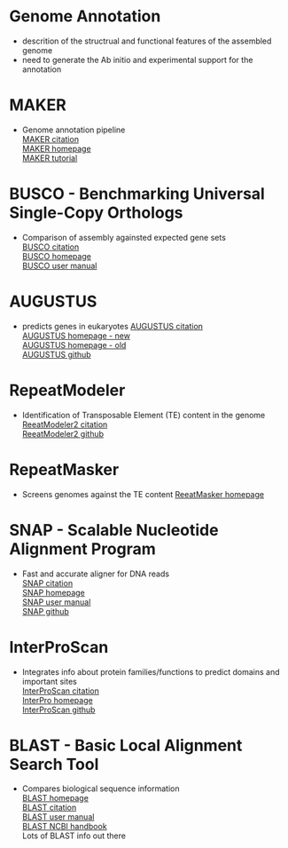 # Genome Annotation
- descrition of the structrual and functional features of the assembled genome
- need to generate the Ab initio and experimental support for the annotation

# MAKER
- Genome annotation pipeline  
[MAKER citation](https://genome.cshlp.org/content/18/1/188)  
[MAKER homepage](https://www.yandell-lab.org/software/maker.html)  
[MAKER tutorial](http://weatherby.genetics.utah.edu/MAKER/wiki/index.php/MAKER_Tutorial_for_WGS_Assembly_and_Annotation_Winter_School_2018)  

# BUSCO - Benchmarking Universal Single-Copy Orthologs
- Comparison of assembly againsted expected gene sets  
[BUSCO citation](https://academic.oup.com/bioinformatics/article/31/19/3210/211866)  
[BUSCO homepage](https://busco.ezlab.org/)  
[BUSCO user manual](https://busco.ezlab.org/busco_userguide.html)  

# AUGUSTUS
- predicts genes in eukaryotes
[AUGUSTUS citation](https://academic.oup.com/bioinformatics/article/24/5/637/202844)  
[AUGUSTUS homepage - new](http://bioinf.uni-greifswald.de/webaugustus/index)      
[AUGUSTUS homepage - old](http://bioinf.uni-greifswald.de/augustus/)  
[AUGUSTUS github](https://github.com/Gaius-Augustus/Augustus)  


# RepeatModeler
- Identification of Transposable Element (TE) content in the genome  
[ReeatModeler2 citation](https://www.pnas.org/content/117/17/9451.short)  
[ReeatModeler2 github](https://github.com/Dfam-consortium/RepeatModeler)  

# RepeatMasker
- Screens genomes against the TE content
[ReeatMasker homepage](http://www.repeatmasker.org/)

# SNAP - Scalable Nucleotide Alignment Program 
- Fast and accurate aligner for DNA reads   
[SNAP citation](https://arxiv.org/abs/1111.5572)  
[SNAP homepage](http://snap.cs.berkeley.edu/#publications)   
[SNAP user manual](http://snap.cs.berkeley.edu/downloads/snap-1.0beta-manual.pdf)  
[SNAP github](https://github.com/amplab/snap) 

# InterProScan
- Integrates info about protein families/functions to predict domains and important sites   
[InterProScan citation](https://academic.oup.com/bioinformatics/article/30/9/1236/237988)  
[InterPro homepage](https://www.ebi.ac.uk/interpro/)   
[InterProScan github](https://github.com/ebi-pf-team/interproscan/wiki)

# BLAST - Basic Local Alignment Search Tool 
- Compares biological sequence information  
[BLAST homepage](https://blast.ncbi.nlm.nih.gov/Blast.cgi)  
[BLAST citation](https://pubmed.ncbi.nlm.nih.gov/2231712)  
[BLAST user manual](https://www.ncbi.nlm.nih.gov/books/NBK279690/pdf/Bookshelf_NBK279690.pdf)  
[BLAST NCBI handbook](https://www.ncbi.nlm.nih.gov/books/NBK153387/)                     											
Lots of BLAST info out there
